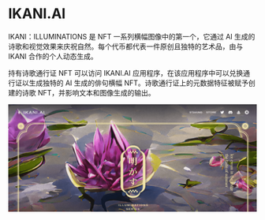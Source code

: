 # IKANI.AI

IKANI：ILLUMINATIONS 是 NFT 一系列横幅图像中的第一个，它通过 AI 生成的诗歌和视觉效果来庆祝自然。每个代币都代表一件原创且独特的艺术品，由与 IKANI 合作的个人动态生成。

持有诗歌通行证 NFT 可以访问 IKANI.AI 应用程序，在该应用程序中可以兑换通行证以生成独特的 AI 生成的俳句横幅 NFT。诗歌通行证上的元数据特征被赋予创建的诗歌 NFT，并影响文本和图像生成的输出。

![nft](01.png)


